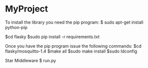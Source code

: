 # MyProject

To install the library you need the pip program:
$ sudo apt-get install python-pip

$cd flasky
$sudo pip install -r requirements.txt

Once you have the pip program issue the following commands:
$cd flasky/mosquitto-1.4
$make all
$sudo make install
$sudo ldconfig

Star Middleware
$ run.py



